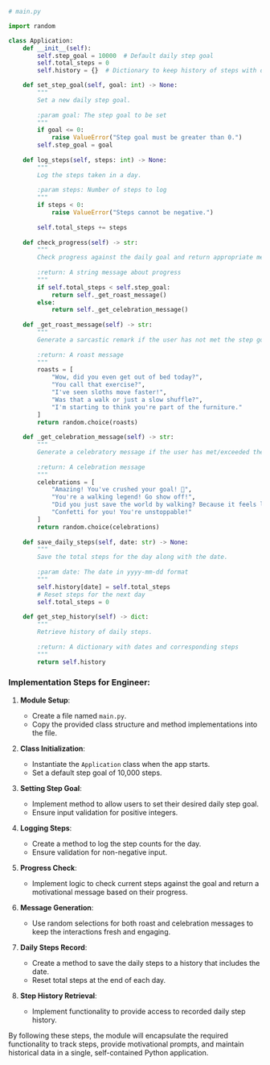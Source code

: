 ```python
# main.py

import random

class Application:
    def __init__(self):
        self.step_goal = 10000  # Default daily step goal
        self.total_steps = 0
        self.history = {}  # Dictionary to keep history of steps with dates

    def set_step_goal(self, goal: int) -> None:
        """
        Set a new daily step goal.
        
        :param goal: The step goal to be set
        """
        if goal <= 0:
            raise ValueError("Step goal must be greater than 0.")
        self.step_goal = goal
    
    def log_steps(self, steps: int) -> None:
        """
        Log the steps taken in a day.
        
        :param steps: Number of steps to log
        """
        if steps < 0:
            raise ValueError("Steps cannot be negative.")
        
        self.total_steps += steps
    
    def check_progress(self) -> str:
        """
        Check progress against the daily goal and return appropriate messages.
        
        :return: A string message about progress
        """
        if self.total_steps < self.step_goal:
            return self._get_roast_message()
        else:
            return self._get_celebration_message()
    
    def _get_roast_message(self) -> str:
        """
        Generate a sarcastic remark if the user has not met the step goal.
        
        :return: A roast message
        """
        roasts = [
            "Wow, did you even get out of bed today?",
            "You call that exercise?",
            "I've seen sloths move faster!",
            "Was that a walk or just a slow shuffle?",
            "I'm starting to think you're part of the furniture."
        ]
        return random.choice(roasts)
    
    def _get_celebration_message(self) -> str:
        """
        Generate a celebratory message if the user has met/exceeded the step goal.
        
        :return: A celebration message
        """
        celebrations = [
            "Amazing! You've crushed your goal! 🎉",
            "You're a walking legend! Go show off!",
            "Did you just save the world by walking? Because it feels like it! 🌟",
            "Confetti for you! You're unstoppable!"
        ]
        return random.choice(celebrations)
    
    def save_daily_steps(self, date: str) -> None:
        """
        Save the total steps for the day along with the date.
        
        :param date: The date in yyyy-mm-dd format
        """
        self.history[date] = self.total_steps
        # Reset steps for the next day
        self.total_steps = 0
        
    def get_step_history(self) -> dict:
        """
        Retrieve history of daily steps.
        
        :return: A dictionary with dates and corresponding steps
        """
        return self.history
```

### Implementation Steps for Engineer:
1. **Module Setup**:
   - Create a file named `main.py`.
   - Copy the provided class structure and method implementations into the file.

2. **Class Initialization**:
   - Instantiate the `Application` class when the app starts.
   - Set a default step goal of 10,000 steps.

3. **Setting Step Goal**:
   - Implement method to allow users to set their desired daily step goal.
   - Ensure input validation for positive integers.

4. **Logging Steps**:
   - Create a method to log the step counts for the day.
   - Ensure validation for non-negative input.

5. **Progress Check**:
   - Implement logic to check current steps against the goal and return a motivational message based on their progress.

6. **Message Generation**:
   - Use random selections for both roast and celebration messages to keep the interactions fresh and engaging.

7. **Daily Steps Record**:
   - Create a method to save the daily steps to a history that includes the date.
   - Reset total steps at the end of each day.

8. **Step History Retrieval**:
   - Implement functionality to provide access to recorded daily step history.

By following these steps, the module will encapsulate the required functionality to track steps, provide motivational prompts, and maintain historical data in a single, self-contained Python application.